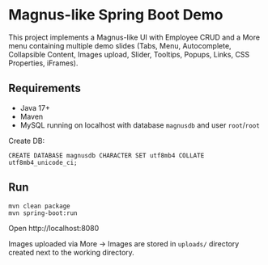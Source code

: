 # Magnus-like Spring Boot Demo

This project implements a Magnus-like UI with Employee CRUD and a More menu containing multiple demo slides (Tabs, Menu, Autocomplete, Collapsible Content, Images upload, Slider, Tooltips, Popups, Links, CSS Properties, iFrames).

## Requirements
- Java 17+
- Maven
- MySQL running on localhost with database `magnusdb` and user `root`/`root`

Create DB:
```
CREATE DATABASE magnusdb CHARACTER SET utf8mb4 COLLATE utf8mb4_unicode_ci;
```

## Run
```
mvn clean package
mvn spring-boot:run
```
Open http://localhost:8080

Images uploaded via More → Images are stored in `uploads/` directory created next to the working directory.
